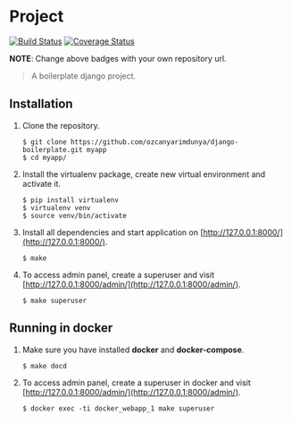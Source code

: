 # Project

[![Build Status](https://travis-ci.org/ozcanyarimdunya/django-boilerplate.svg?branch=master)](https://travis-ci.org/ozcanyarimdunya/django-boilerplate)
[![Coverage Status](https://coveralls.io/repos/github/ozcanyarimdunya/django-boilerplate/badge.svg?branch=master)](https://coveralls.io/github/ozcanyarimdunya/django-boilerplate?branch=master)

**NOTE**: Change above badges with your own repository url.

> A boilerplate django project.

## Installation

1. Clone the repository.
   ```
   $ git clone https://github.com/ozcanyarimdunya/django-boilerplate.git myapp
   $ cd myapp/
   ```

2. Install the virtualenv package, create new virtual environment and activate it.
   ```
   $ pip install virtualenv
   $ virtualenv venv
   $ source venv/bin/activate
   ```

3. Install all dependencies and start application on [http://127.0.0.1:8000/](http://127.0.0.1:8000/).
   ```
   $ make
   ```

4. To access admin panel, create a superuser and visit [http://127.0.0.1:8000/admin/](http://127.0.0.1:8000/admin/).
   ```
   $ make superuser
   ```
    
## Running in docker

1. Make sure you have installed **docker** and **docker-compose**.
   ```
   $ make docd
   ```

2. To access admin panel, create a superuser in docker and visit [http://127.0.0.1:8000/admin/](http://127.0.0.1:8000/admin/).
   ```
   $ docker exec -ti docker_webapp_1 make superuser
   ```
